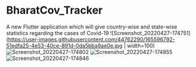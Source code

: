 # BharatCov_Tracker

A new Flutter application which will give country-wise and state-wise statistics regarding the cases of Covid-19
![Screenshot_20220427-174751](https://user-images.githubusercontent.com/44762290/165596792-51edfa25-4e53-40ce-891d-0da5bba9ae0e.jpg | width=100)
![Screenshot_20220427-174802](https://user-images.githubusercontent.com/44762290/165596934-c93cc47e-a780-41b2-a7bf-e486058738e9.jpg)
![Screenshot_20220427-174855](https://user-images.githubusercontent.com/44762290/165596948-d6cf4748-c1a7-401b-8768-476fb1b4d30c.jpg)
![Screenshot_20220427-174846](https://user-images.githubusercontent.com/44762290/165596964-29f35e48-f082-454c-93ca-4d8b2f6b4a1e.jpg)


